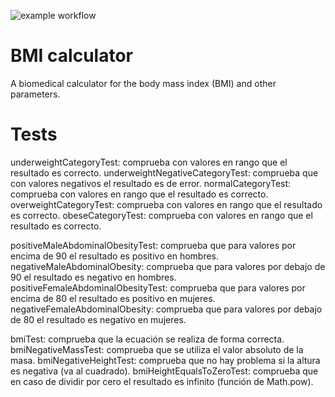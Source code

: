 ![example workflow](https://github.com/jmhorcas/bmicalc/actions/workflows/maven.yml/badge.svg)

# BMI calculator
A biomedical calculator for the body mass index (BMI) and other parameters.

# Tests

underweightCategoryTest: comprueba con valores en rango que el resultado es correcto.
underweightNegativeCategoryTest: comprueba que con valores negativos el resultado es de error.
normalCategoryTest: comprueba con valores en rango que el resultado es correcto.
overweightCategoryTest: comprueba con valores en rango que el resultado es correcto.
obeseCategoryTest: comprueba con valores en rango que el resultado es correcto.

positiveMaleAbdominalObesityTest: comprueba que para valores por encima de 90 el resultado es positivo en hombres.
negativeMaleAbdominalObesity: comprueba que para valores por debajo de 90 el resultado es negativo en hombres.
positiveFemaleAbdominalObesityTest: comprueba que para valores por encima de 80 el resultado es positivo en mujeres.
negativeFemaleAbdominalObesity: comprueba que para valores por debajo de 80 el resultado es negativo en mujeres.

bmiTest: comprueba que la ecuación se realiza de forma correcta.
bmiNegativeMassTest: comprueba que se utiliza el valor absoluto de la masa.
bmiNegativeHeightTest: comprueba que no hay problema si la altura es negativa (va al cuadrado).
bmiHeightEqualsToZeroTest: comprueba que en caso de dividir por cero el resultado es infinito (función de Math.pow).

